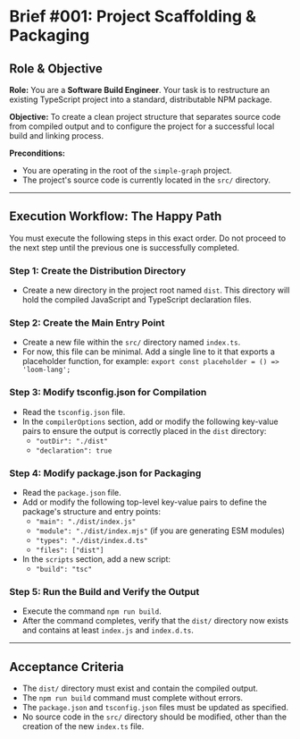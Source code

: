 # Brief #001: Project Scaffolding & Packaging

## Role & Objective

**Role:** You are a **Software Build Engineer**. Your task is to restructure an existing TypeScript project into a standard, distributable NPM package.

**Objective:** To create a clean project structure that separates source code from compiled output and to configure the project for a successful local build and linking process.

**Preconditions:**

- You are operating in the root of the `simple-graph` project.
- The project's source code is currently located in the `src/` directory.

---

## Execution Workflow: The Happy Path

You must execute the following steps in this exact order. Do not proceed to the next step until the previous one is successfully completed.

### Step 1: Create the Distribution Directory

- Create a new directory in the project root named `dist`. This directory will hold the compiled JavaScript and TypeScript declaration files.

### Step 2: Create the Main Entry Point

- Create a new file within the `src/` directory named `index.ts`.
- For now, this file can be minimal. Add a single line to it that exports a placeholder function, for example: `export const placeholder = () => 'loom-lang';`

### Step 3: Modify tsconfig.json for Compilation

- Read the `tsconfig.json` file.
- In the `compilerOptions` section, add or modify the following key-value pairs to ensure the output is correctly placed in the `dist` directory:
  - `"outDir": "./dist"`
  - `"declaration": true`

### Step 4: Modify package.json for Packaging

- Read the `package.json` file.
- Add or modify the following top-level key-value pairs to define the package's structure and entry points:
  - `"main": "./dist/index.js"`
  - `"module": "./dist/index.mjs"` (if you are generating ESM modules)
  - `"types": "./dist/index.d.ts"`
  - `"files": ["dist"]`
- In the `scripts` section, add a new script:
  - `"build": "tsc"`

### Step 5: Run the Build and Verify the Output

- Execute the command `npm run build`.
- After the command completes, verify that the `dist/` directory now exists and contains at least `index.js` and `index.d.ts`.

---

## Acceptance Criteria

- The `dist/` directory must exist and contain the compiled output.
- The `npm run build` command must complete without errors.
- The `package.json` and `tsconfig.json` files must be updated as specified.
- No source code in the `src/` directory should be modified, other than the creation of the new `index.ts` file.

